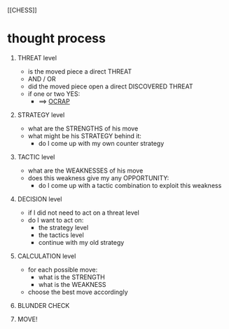 [[CHESS]]
# thought process

1. THREAT level  
   + is the moved piece a direct THREAT
   + AND / OR
   + did the moved piece open a direct DISCOVERED THREAT
   + if one or two YES:
       + ==> [OCRAP](OCRAP)  

2. STRATEGY level  
   + what are the STRENGTHS of his move
   + what might be his STRATEGY behind it:
       + do I come up with my own counter strategy  

3. TACTIC level  
   + what are the WEAKNESSES of his move
   + does this weakness give my any OPPORTUNITY:
       + do I come up with a tactic combination to exploit this weakness

4. DECISION level  
   + if I did not need to act on a threat level
   + do I want to act on:
       + the strategy level
       + the tactics level
       + continue with my old strategy  

5. CALCULATION level  
   + for each possible move:
       + what is the STRENGTH
       + what is the WEAKNESS
   + choose the best move accordingly

6. BLUNDER CHECK

7. MOVE!


